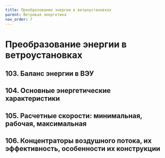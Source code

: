 ```yaml
---
title: Преобразование энергии в ветроустановках
parent: Ветровая энергетика
nav_order: 7
---
```


# Преобразование энергии в ветроустановках


## 103. Баланс энергии в ВЭУ


## 104. Основные энергетические характеристики


## 105. Расчетные скорости: минимальная, рабочая, максимальная


## 106. Концентраторы воздушного потока, их эффективность, особенности их конструкции



